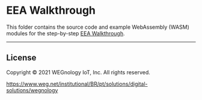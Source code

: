 # EEA Walkthrough

This folder contains the source code and example WebAssembly (WASM) modules for the step-by-step [EEA Walkthrough](https://docs.app.wnology.io/edge-compute/embedded-edge-agent/walkthrough/).

---

## License

Copyright &copy; 2021 WEGnology IoT, Inc. All rights reserved.
<!-- 
Licensed under the [MIT](https://github.com/WEGnology/eea-examples/blob/master/LICENSE.txt) license. -->

https://www.weg.net/institutional/BR/pt/solutions/digital-solutions/wegnology